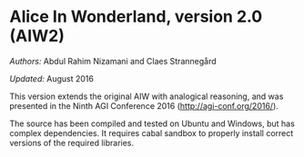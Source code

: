 # Alice In Wonderland, version 2.0 (AIW2)

*Authors:* Abdul Rahim Nizamani and Claes Strannegård

*Updated:* August 2016

This version extends the original AIW with analogical reasoning, and was presented in the Ninth AGI Conference 2016 (http://agi-conf.org/2016/).

The source has been compiled and tested on Ubuntu and Windows, but has complex dependencies. It requires cabal sandbox to properly install correct versions of the required libraries.
